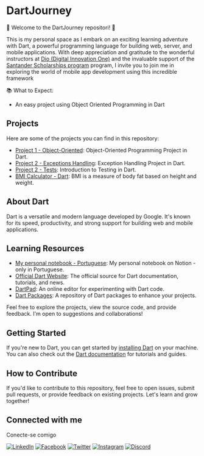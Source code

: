 
# DartJourney
 🚀 Welcome to the DartJourney repositori! 🚀

This is my personal space as I embark on an exciting learning adventure with Dart, a powerful programming language for building web, server, and mobile applications. With deep appreciation and gratitude to the wonderful instructors at [Dio (Digital Innovation One)](https://www.dio.me/en) and the invaluable support of the [Santander Scholarships program](https://www.becas-santander.com/pt_br/index.html) program, I invite you to join me in exploring the world of mobile app development using this incredible framework

📚 What to Expect:
- An easy project using Object Oriented Programming in Dart

## Projects
Here are some of the projects you can find in this repository:
- [Project 1 - Object-Oriented](/dartproject_01_oo): Object-Oriented Programming Project in Dart.
- [Project 2 - Exceptions Handling](/dartproject_02_ex): Exception Handling Project in Dart.
- [Project 2 - Tests](/dartproject_03_testes): Introduction to Testing in Dart.
- [BMI Calculator - Dart](https://github.com/simonekn/Dart-CalculatorBMI): BMI is a measure of body fat based on height and weight.


## About Dart
Dart is a versatile and modern language developed by Google. It's known for its speed, productivity, and strong support for building web and mobile applications.

## Learning Resources
- [My personal notebook - Portuguese](https://skn-programing.notion.site/Dart-Programming-40048615c0714a3dbefcc391371d9089): My personal notebook on Notion - only in Portuguese.
- [Official Dart Website](https://dart.dev/): The official source for Dart documentation, tutorials, and news.
- [DartPad](https://dartpad.dev/): An online editor for experimenting with Dart code.
- [Dart Packages](https://pub.dev/): A repository of Dart packages to enhance your projects.


Feel free to explore the projects, view the source code, and provide feedback. I'm open to suggestions and collaborations!

## Getting Started
If you're new to Dart, you can get started by [installing Dart](https://dart.dev/get-dart) on your machine. You can also check out the [Dart documentation](https://dart.dev/guides) for tutorials and guides.

## How to Contribute
If you'd like to contribute to this repository, feel free to open issues, submit pull requests, or provide feedback on existing projects.
Let's learn and grow together!

##  Connected with me 
Conecte-se  comigo

[![LinkedIn](https://img.shields.io/badge/LinkedIn-fff?style=for-the-badge&logo=linkedin&logoColor=0E76A8)](https://www.linkedin.com/in/simone-nadolny/)
[![Facebook](https://img.shields.io/badge/Facebook-fff?style=for-the-badge&logo=facebook)](https://www.facebook.com/simoneknadolny)
[![Twitter](https://img.shields.io/badge/Twitter-fff?style=for-the-badge&logo=twitter)](https://twitter.com/Simoneknadolny)
[![Instagram](https://img.shields.io/badge/Instagram-fff?style=for-the-badge&logo=instagram)](https://www.instagram.com/simonenadolny/)
[![Discord](https://img.shields.io/badge/Discord-fff?style=for-the-badge&logo=discord)](https://www.discord.com/in/simonekn/)
